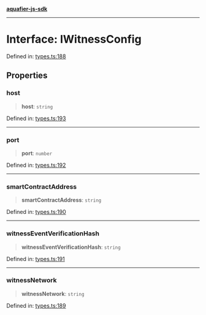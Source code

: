 [**aquafier-js-sdk**](../README.md)

***

# Interface: IWitnessConfig

Defined in: [types.ts:188](https://github.com/inblockio/aqua-verifier-js-lib/blob/09413c69301a51b584d51846ffabc4d8f820b4fa/src/types.ts#L188)

## Properties

### host

> **host**: `string`

Defined in: [types.ts:193](https://github.com/inblockio/aqua-verifier-js-lib/blob/09413c69301a51b584d51846ffabc4d8f820b4fa/src/types.ts#L193)

***

### port

> **port**: `number`

Defined in: [types.ts:192](https://github.com/inblockio/aqua-verifier-js-lib/blob/09413c69301a51b584d51846ffabc4d8f820b4fa/src/types.ts#L192)

***

### smartContractAddress

> **smartContractAddress**: `string`

Defined in: [types.ts:190](https://github.com/inblockio/aqua-verifier-js-lib/blob/09413c69301a51b584d51846ffabc4d8f820b4fa/src/types.ts#L190)

***

### witnessEventVerificationHash

> **witnessEventVerificationHash**: `string`

Defined in: [types.ts:191](https://github.com/inblockio/aqua-verifier-js-lib/blob/09413c69301a51b584d51846ffabc4d8f820b4fa/src/types.ts#L191)

***

### witnessNetwork

> **witnessNetwork**: `string`

Defined in: [types.ts:189](https://github.com/inblockio/aqua-verifier-js-lib/blob/09413c69301a51b584d51846ffabc4d8f820b4fa/src/types.ts#L189)
